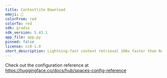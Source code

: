 ```yaml
---
title: Contextlite Download
emoji: 👀
colorFrom: red
colorTo: red
sdk: gradio
sdk_version: 5.43.1
app_file: app.py
pinned: false
license: cc0-1.0
short_description: Lightning-fast context retrieval 100x faster than RAG!
---
```


Check out the configuration reference at https://huggingface.co/docs/hub/spaces-config-reference
